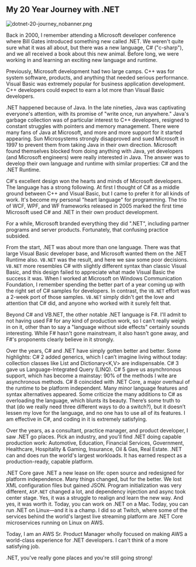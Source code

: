 ## My 20 Year Journey with .NET

![dotnet-20-journey_nobanner.png](https://cdn.hashnode.com/res/hashnode/image/upload/v1644852540564/82MCpB6Cv.png)

Back in 2000, I remember attending a Microsoft developer conference where Bill Gates introduced something new called .NET. We weren't quite sure what it was all about, but there was a new language, C# ("c-sharp"), and we all received a book about this new animal. Before long, we were working in and learning an exciting new language and runtime.

Previously, Microsoft development had two large camps. C++ was for system software, products, and anything that needed serious performance. Visual Basic was extremely popular for business application development. C++ developers could expect to earn a lot more than Visual Basic developers.

.NET happened because of Java. In the late nineties, Java was captivating everyone's attention, with its promise of "write once, run anywhere." Java's garbage collection was of particular interest to C++ developers, resigned to constant struggles with pointers and memory management. There were many fans of Java at Microsoft, and more and more support for it started appearing. Sun Microsystems strongly disapproved and sued Microsoft in 1997 to prevent them from taking Java in their own direction. Microsoft found themselves blocked from doing anything with Java, yet developers (and Microsoft engineers) were really interested in Java. The answer was to develop their own language and runtime with similar properties: C# and the .NET Runtime.

C#'s excellent design won the hearts and minds of Microsoft developers. The language has a strong following. At first I thought of C# as a middle ground between C++ and Visual Basic, but I came to prefer it for all kinds of work. It's become my personal "heart language" for programming. The trio of WCF, WPF, and WF frameworks released in 2005 marked the first time Microsoft used C# and .NET in their own product development.

For a while, Microsoft branded everything they did ".NET", including partner programs and server products. Fortunately, that confusing practice subsided.

From the start, .NET was about more than one language. There was that large Visual Basic developer base, and Microsoft wanted them on the .NET Runtime also. `VB.NET` was the result, and here we saw some poor decisions. `VB.NET` more resembles C# with slightly different syntax than classic Visual Basic, and this design failed to appreciate what made Visual Basic the success it was. When I worked at Microsoft on Windows Communication Foundation, I remember spending the better part of a year coming up with the right set of C# samples for developers. In contrast, the `VB.NET` effort was a 2-week port of those samples. `VB.NET` simply didn't get the love and attention that C# did, and anyone who worked with it surely felt that.

Beyond C# and VB.NET, the other notable .NET language is F#. I'll admit to not having used F# for any kind of production work, so I can't really weigh in on it, other than to say a "language without side effects" certainly sounds interesting. While F# hasn't gone mainstream, it also hasn't gone away, and F#'s proponents clearly believe in it strongly. 

Over the years, C# and .NET have simply gotten better and better. Some highlights: C# 2 added generics, which I can’t imagine living without today: collection classes like List<T> and Dictionary<K,V> are indispensable. C# 3 gave us Language-Integrated Query (LINQ). C# 5 gave us asynchronous support, which has become a mainstay: 90% of the methods I wite are asynchronous methods. C# 8 coincided with .NET Core, a major overhaul of the runtime to be platform independent. Many minor language features and syntax alternatives appeared. Some criticize the many additions to C# as overloading the language, which blunts its beauty. There’s some truth to that (do we really need three different ways to do a switch?), but it doesn’t lessen my love for the language, and no one has to use all of its features. I am effective in C#, and coding in it is extremely satisfying.

Over the years, as a consultant, practice manager, and product developer, I saw .NET go places. Pick an industry, and you'll find .NET doing capable production work: Automotive, Education, Financial Services, Government, Healthcare, Hospitality & Gaming, Insurance, Oil & Gas, Real Estate. .NET can and does run the world's largest workloads. It has earned respect as a production-ready, capable platform.

.NET Core gave .NET a new lease on life: open source and redesigned for platform independence. Many things changed, but for the better. We lost XML configuration files but gained JSON. Program initialization was very different, `ASP.NET` changed a lot, and dependency injection and async took center stage. Yes, it was a struggle to realign and learn the new way. And yes, it was worth it. Today, you can work on .NET on a Mac. Today, you can run .NET on Linux—and it is a champ. I did so at Twitch, where some of the services behind the world's largest live streaming platform are .NET Core microservices running on Linux on AWS. 

Today, I am an AWS Sr. Product Manager wholly focused on making AWS a world-class experience for .NET developers. I can't think of a more satisfying job.

.NET, you've really gone places and you're still going strong!